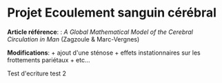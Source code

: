 # Projet Ecoulement sanguin cérébral

**Article référence**: : _A Global Mathematical Model of the Cerebral Circulation in Man_ (Zagzoule & Marc-Vergnes)

**Modifications**: + ajout d'une sténose + effets instationnaires sur les frottements pariétaux + etc...

Test d'ecriture
test 2
